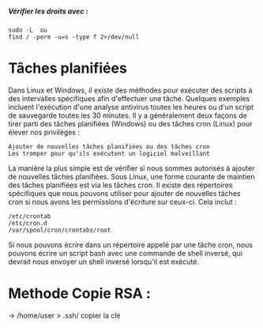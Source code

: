 

##### Vérifier les droits avec : 
```shell
sudo -L  ou 
find / -perm -u=s -type f 2>/dev/null
```


# Tâches planifiées

Dans Linux et Windows, il existe des méthodes pour exécuter des scripts à des intervalles spécifiques afin d'effectuer une tâche. Quelques exemples incluent l'exécution d'une analyse antivirus toutes les heures ou d'un script de sauvegarde toutes les 30 minutes. Il y a généralement deux façons de tirer parti des tâches planifiées (Windows) ou des tâches cron (Linux) pour élever nos privilèges :

    Ajouter de nouvelles tâches planifiées ou des tâches cron
    Les tromper pour qu'ils exécutent un logiciel malveillant

La manière la plus simple est de vérifier si nous sommes autorisés à ajouter de nouvelles tâches planifiées. Sous Linux, une forme courante de maintien des tâches planifiées est via les tâches cron. Il existe des répertoires spécifiques que nous pouvons utiliser pour ajouter de nouvelles tâches cron si nous avons les permissions d'écriture sur ceux-ci. Cela inclut :

    /etc/crontab
    /etc/cron.d
    /var/spool/cron/crontabs/root

Si nous pouvons écrire dans un répertoire appelé par une tâche cron, nous pouvons écrire un script bash avec une commande de shell inversé, qui devrait nous envoyer un shell inversé lorsqu'il est exécuté.


# Methode Copie RSA :

-> /home/user > .ssh/ copier la cle 

